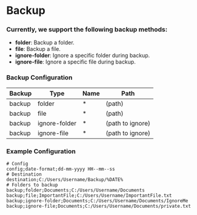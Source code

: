 ﻿# Backup

### Currently, we support the following backup methods:
- **folder**: Backup a folder.
- **file**: Backup a file.
- **ignore-folder**: Ignore a specific folder during backup.
- **ignore-file**: Ignore a specific file during backup.

### Backup Configuration

| Backup | Type         | Name | Path                      |
|--------|--------------|------|---------------------------|
| backup | folder       | *    | (path)                    |
| backup | file         | *    | (path)                    |
| backup | ignore-folder| *    | (path to ignore)          |
| backup | ignore-file  | *    | (path to ignore)          |

### Example Configuration

```csv
# Config
config;date-format;dd-mm-yyyy HH--mm--ss
# Destination
destination;C:/Users/Username/Backup/%DATE%
# Folders to backup
backup;folder;Documents;C:/Users/Username/Documents
backup;file;ImportantFile;C:/Users/Username/ImportantFile.txt
backup;ignore-folder;Documents;C:/Users/Username/Documents/IgnoreMe
backup;ignore-file;Documents;C:/Users/Username/Documents/private.txt